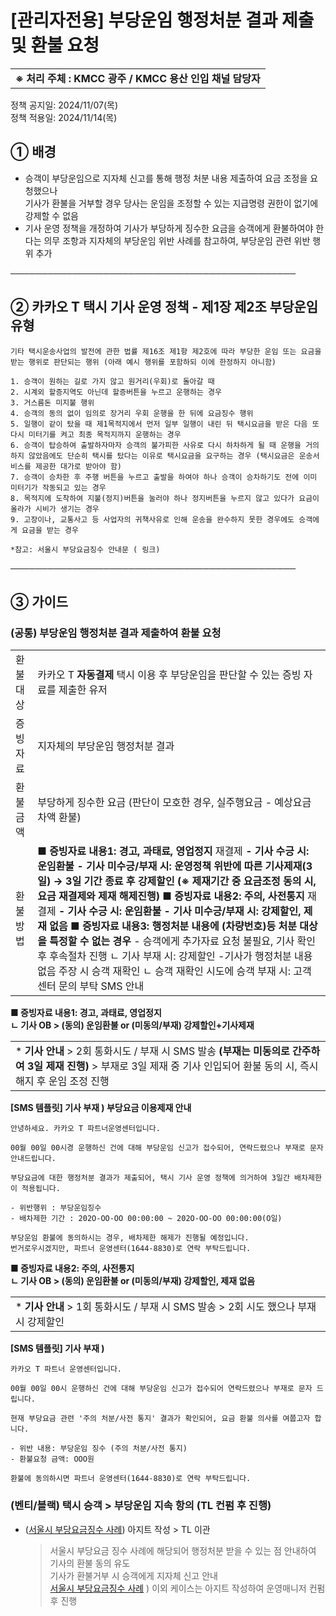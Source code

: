# [관리자전용] 부당운임 행정처분 결과 제출 및 환불 요청

|  |
| --- |
| **※ 처리 주체 : KMCC 광주 / KMCC 용산 인입 채널 담당자** |

정책 공지일: 2024/11/07(목)  
정책 적용일: 2024/11/14(목)

**① 배경**
--------

* 승객이 부당운임으로 지자체 신고를 통해 행정 처분 내용 제출하여 요금 조정을 요청했으나   
  기사가 환불을 거부할 경우 당사는 운임을 조정할 수 있는 지급명령 권한이 없기에 강제할 수 없음
* 기사 운영 정책을 개정하여 기사가 부당하게 징수한 요금을 승객에게 환불하여야 한다는 의무 조항과 지자체의 부당운임 위반 사례를 참고하여, 부당운임 관련 위반 행위 추가

──────────────────────────────────────────────

**② 카카오 T 택시 기사 운영 정책 - 제1장 제2조 부당운임 유형**
-----------------------------------------

```
기타 택시운송사업의 발전에 관한 법률 제16조 제1항 제2호에 따라 부당한 운임 또는 요금을 받는 행위로 판단되는 행위 (아래 예시 행위를 포함하되 이에 한정하지 아니함)  
  
1. 승객이 원하는 길로 가지 않고 원거리(우회)로 돌아갈 때  
2. 시계외 할증지역도 아닌데 할증버튼을 누르고 운행하는 경우  
3. 거스름돈 미지불 행위  
4. 승객의 동의 없이 임의로 장거리 우회 운행을 한 뒤에 요금징수 행위  
5. 일행이 같이 탔을 때 제1목적지에서 먼저 일부 일행이 내린 뒤 택시요금을 받은 다음 또다시 미터기를 켜고 최종 목적지까지 운행하는 경우  
6. 승객이 탑승하여 출발하자마자 승객의 불가피한 사유로 다시 하차하게 될 때 운행을 거의 하지 않았음에도 단순히 택시를 탔다는 이유로 택시요금을 요구하는 경우 (택시요금은 운송서비스를 제공한 대가로 받아야 함)  
7. 승객이 승차한 후 주행 버튼을 누르고 출발을 하여야 하나 승객이 승차하기도 전에 이미 미터기가 작동되고 있는 경우  
8. 목적지에 도착하여 지불(정지)버튼을 눌러야 하나 정지버튼을 누르지 않고 있다가 요금이 올라가 시비가 생기는 경우  
9. 고장이나, 교통사고 등 사업자의 귀책사유로 인해 운송을 완수하지 못한 경우에도 승객에게 요금을 받는 경우  
  
*참고: 서울시 부당요금징수 안내문 ( 링크)
```

──────────────────────────────────────────────

**③ 가이드**
---------

### (공통) 부당운임 행정처분 결과 제출하여 환불 요청

|  |  |
| --- | --- |
| 환불대상 | 카카오 T **자동결제** 택시 이용 후  부당운임을 판단할 수 있는 증빙 자료를 제출한 유저 |
| 증빙자료 | 지자체의 부당운임 행정처분 결과 |
| 환불금액 | 부당하게 징수한 요금  (판단이 모호한 경우, 실주행요금 - 예상요금 차액 환불) |
| 환불방법 | **■ 증빙자료 내용1: 경고, 과태료, 영업정지**  재결제 **- 기사 수긍 시: 운임환불 - 기사 미수긍/부재 시: 운영정책 위반에 따른 **기사제재(3일) → 3일 기간 종료 후 강제할인** (※ 제재기간 중 요금조정 동의 시, 요금 재결제와 제재 해제진행)**  **■ 증빙자료 내용2: 주의, 사전통지**  재결제 **- 기사 수긍 시: 운임환불 - 기사 미수긍/부재 시: 강제할인, 제재 없음**  ****■ 증빙자료 내용3: 행정처분 내용에 (차량번호)등 처분 대상을 특정할 수 없는 경우****  - 승객에게 추가자료 요청 불필요, 기사 확인 후 후속절차 진행 ㄴ 기사 부재 시: 강제할인  -기사가 행정처분 내용없음 주장 시 승객 재확인 ㄴ 승객 재확인 시도에 승객 부재 시: 고객센터 문의 부탁 SMS 안내 |

**■ 증빙자료 내용1: 경고, 과태료, 영업정지  
ㄴ 기사 OB > (동의) 운임환불 or (미동의/부재) 강제할인+기사제재**

|  |
| --- |
| * **기사 안내** > 2회 통화시도 / 부재 시 SMS 발송 **(부재는 미동의로 간주하여 3일 제재 진행)** > 부재로 3일 제재 중 기사 인입되어 환불 동의 시, 즉시 해지 후 운임 조정 진행 |

**[SMS 템플릿] 기사 부재 ) 부당요금 이용제재 안내**

```
안녕하세요. 카카오 T 파트너운영센터입니다.  
  
00월 00일 00시경 운행하신 건에 대해 부당운임 신고가 접수되어, 연락드렸으나 부재로 문자 안내드립니다.  
  
부당요금에 대한 행정처분 결과가 제출되어, 택시 기사 운영 정책에 의거하여 3일간 배차제한이 적용됩니다.  
  
- 위반행위 : 부당운임징수   
- 배차제한 기간 : 202O-OO-OO 00:00:00 ~ 202O-OO-OO 00:00:00(O일)  
  
부당운임 환불에 동의하시는 경우, 배차제한 해제가 진행될 예정입니다.   
번거로우시겠지만, 파트너 운영센터(1644-8830)로 연락 부탁드립니다.
```

**■ 증빙자료 내용2: 주의, 사전통지  
ㄴ 기사 OB > (동의) 운임환불 or (미동의/부재) 강제할인, 제재 없음**

|  |
| --- |
| * **기사 안내** > 1회 통화시도 / 부재 시 SMS 발송 > 2회 시도 했으나 부재 시 강제할인 |

****[SMS 템플릿] 기사 부재 )****

```
카카오 T 파트너 운영센터입니다.  
  
00월 00일 00시 운행하신 건에 대해 부당운임 신고가 접수되어 연락드렸으나 부재로 문자 드립니다.  
  
현재 부당요금 관련 '주의 처분/사전 통지' 결과가 확인되어, 요금 환불 의사를 여쭙고자 합니다.  
  
- 위반 내용: 부당운임 징수 (주의 처분/사전 통지)   
- 환불요청 금액: OOO원  
  
환불에 동의하시면 파트너 운영센터(1644-8830)로 연락 부탁드립니다.
```

### (벤티/블랙) 택시 승객 > 부당운임 지속 항의 (TL 컨펌 후 진행)

* ([서울시 부당요금징수 사례](https://news.seoul.go.kr/traffic/archives/34997)) 아지트 작성 > TL 이관   
  > 서울시 부당요금 징수 사례에 해당되어 행정처분 받을 수 있는 점 안내하여 기사의 환불 동의 유도  
  > 기사가 환불거부 시 승객에게 지자체 신고 안내   
  > [서울시 부당요금징수 사례](https://news.seoul.go.kr/traffic/archives/34997) ) 이외 케이스는 아지트 작성하여 운영매니저 컨펌 후 진행